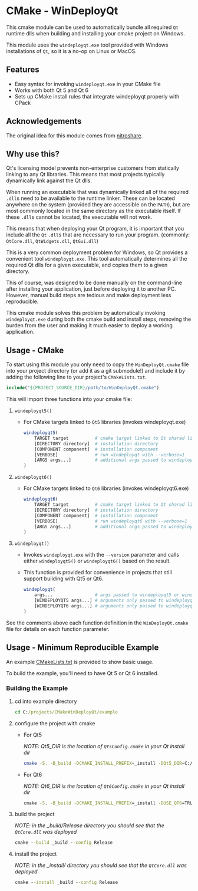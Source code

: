 # CMake - WinDeployQt

This cmake module can be used to automatically bundle all required `Qt`
runtime dlls when building and installing your cmake project on Windows.

This module uses the `windeployqt.exe` tool provided with Windows installations
of `Qt`, so it is a no-op on Linux or MacOS.

## Features

- Easy syntax for invoking `windeployqt.exe` in your CMake file
- Works with both Qt 5 and Qt 6
- Sets up CMake install rules that integrate windeployqt properly with CPack

## Acknowledgements

The original idea for this module comes from [nitroshare](https://github.com/nitroshare/nitroshare-desktop/blob/f4feebef29d9d3985d1699ab36f0fac59d3df7da/cmake/DeployQt.cmake).

## Why use this?

Qt's licensing model prevents non-enterprise customers from statically linking
to any Qt libraries. This means that most projects typically dynamically link
against the Qt dlls.

When running an executable that was dynamically linked all of the required
`.dll`s need to be available to the runtime linker. These can be located
anywhere on the system (provided they are accessible on the `PATH`), but are
most commonly located in the same directory as the executable itself.
If these `.dll`s cannot be located, the executable will not work.

This means that when deploying your Qt program, it is important that you
include all the `Qt` `.dll`s that are necessary to run your program.
(commonly: `QtCore.dll`, `QtWidgets.dll`, `QtGui.dll`)

This is a very common deployment problem for Windows, so Qt provides a
convenient tool `windeployqt.exe`. This tool automatically determines all the
required Qt dlls for a given executable, and copies them to a given directory.

This of course, was designed to be done manually on the command-line after
installing your application, just before deploying it to another PC.
However, manual build steps are tedious and make deployment less reproducible.

This cmake module solves this problem by automatically invoking
`windeployqt.exe` during both the cmake build and install steps, removing the
burden from the user and making it much easier to deploy a working application.

## Usage - CMake

To start using this module you only need to copy the `WinDeployQt.cmake`
file into your project directory (or add it as a git submodule!) and include it
by adding the following line to your project's `CMakeLists.txt`.

```cmake
include("${PROJECT_SOURCE_DIR}/path/to/WinDeployQt.cmake")
```

This will import three functions into your cmake file:

1. `windeployqt5()`
    - For CMake targets linked to `Qt5` libraries (invokes windeployqt.exe)

        ```cmake
        windeployqt5(
            TARGET target          # cmake target linked to Qt shared libraries
            [DIRECTORY directory]  # installation directory
            [COMPONENT component]  # installation component
            [VERBOSE]              # run windeployqt with --verbose=1
            [ARGS args...]         # additional args passed to windeployqt.exe
        )
        ```

2. `windeployqt6()`
    - For CMake targets linked to `Qt6` libraries (invokes windeployqt6.exe)

        ```cmake
        windeployqt6(
            TARGET target          # cmake target linked to Qt shared libraries
            [DIRECTORY directory]  # installation directory
            [COMPONENT component]  # installation component
            [VERBOSE]              # run windeployqt6 with --verbose=1
            [ARGS args...]         # additional args passed to windeployqt6.exe
        )
        ```

3. `windeployqt()`
    - Invokes `windeployqt.exe` with the `--version` parameter and calls
      either `windeployqt5()` or `windeployqt6()` based on the result.
    - This function is provided for convenience in projects that still support
      building with Qt5 or Qt6.

        ```cmake
        windeployqt(
            args...                # args passed to windeployqt5 or windeployqt6
            [WINDEPLOYQT5 args...] # arguments only passed to windeployqt5()
            [WINDEPLOYQT6 args...] # arguments only passed to windeployqt6()
        )
        ```

See the comments above each function definition in the `WinDeployQt.cmake` file
for details on each function parameter.

## Usage - Minimum Reproducible Example

An example [CMakeLists.txt](./example/CMakeLists.txt) is provided to show basic usage.

To build the example, you'll need to have Qt 5 or Qt 6 installed.

### Building the Example

1. cd into example directory

    ```cmd
    cd C:/projects/CMakeWinDeployQt/example
    ```

1. configure the project with cmake

    - For Qt5

      *NOTE: Qt5_DIR is the location of `Qt5Config.cmake` in your Qt install dir*

      ```sh
      cmake -S. -B_build -DCMAKE_INSTALL_PREFIX=_install -DQt5_DIR=C:/Qt/5.15.12/lib/cmake/Qt5
      ```

    - For Qt6

      *NOTE: Qt6_DIR is the location of `Qt6Config.cmake` in your Qt install dir*

      ```cmd
      cmake -S. -B_build -DCMAKE_INSTALL_PREFIX=_install -DUSE_QT6=TRUE -DQt6_DIR=C:/Qt/6.6.1/lib/cmake/Qt6
      ```

1. build the project

    *NOTE: in the _build/Release directory you should see that the `QtCore.dll` was deployed*

    ```cmd
    cmake --build _build --config Release
    ```

1. install the project

    *NOTE: in the _install/ directory you should see that the `QtCore.dll` was deployed*

    ```cmd
    cmake --install _build --config Release
    ```
